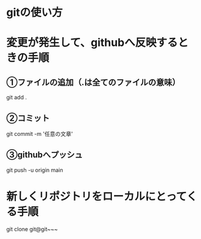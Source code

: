 # gitの使い方

# 変更が発生して、githubへ反映するときの手順
## ①ファイルの追加（.は全てのファイルの意味）
git add .

## ②コミット
git commit -m '任意の文章'

## ③githubへプッシュ
git push -u origin main


# 新しくリポジトリをローカルにとってくる手順
git clone git@git~~~